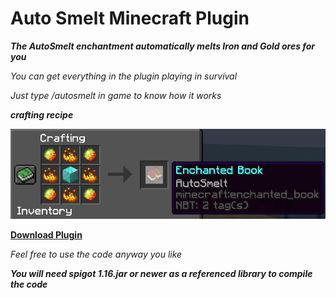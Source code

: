 # Auto Smelt Minecraft Plugin

***The AutoSmelt enchantment automatically melts Iron and Gold ores for you***

*You can get everything in the plugin playing in survival*

*Just type /autosmelt in game to know how it works*

***crafting recipe***

![shoud be an image here :( ](https://github.com/Vaytorr/AutoSmeltMinecraftPlugin/blob/master/Crafting.png?raw=true)

**[Download Plugin](https://github.com/Vaytorr/AutoSmeltMinecraftPlugin/blob/master/Plugin_Jar/AutoSmelt.jar?raw=true)**

*Feel free to use the code anyway you like*

***You will need spigot 1.16.jar or newer as a referenced library to compile the code***
